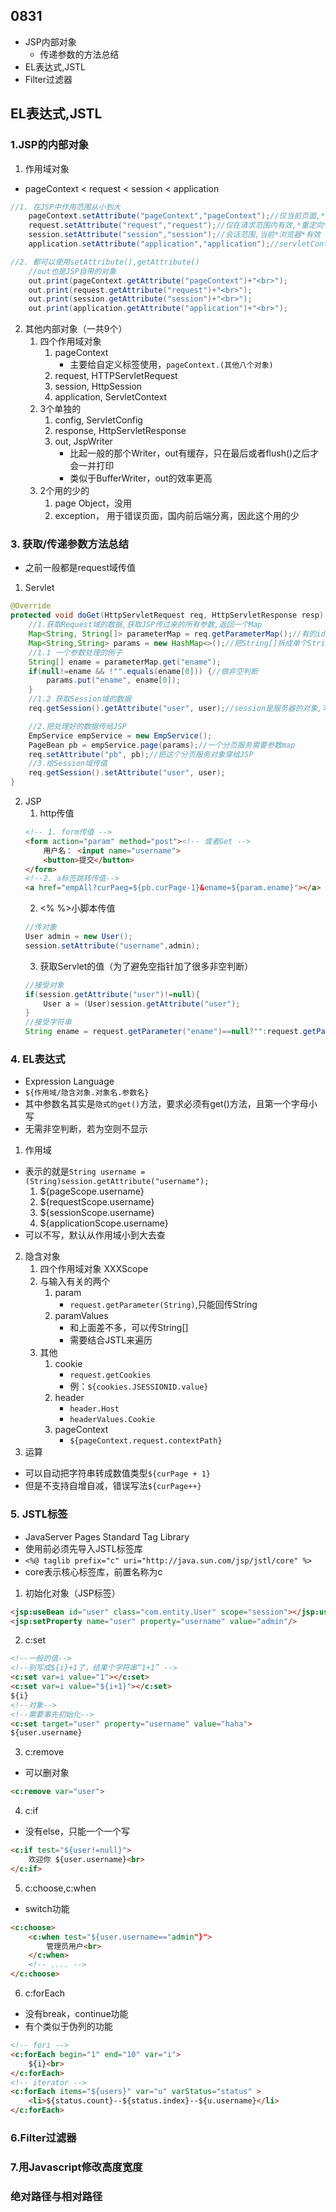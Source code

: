 ## 0831
- JSP内部对象
	- 传递参数的方法总结
- EL表达式,JSTL
- Filter过滤器

## EL表达式,JSTL
### 1.JSP的内部对象
1. 作用域对象
- pageContext < request < session < application
```java
//1. 在JSP中作用范围从小到大
	pageContext.setAttribute("pageContext","pageContext");//仅当前页面,*跳转*后无效
	request.setAttribute("request","request");//仅在请求范围内有效,*重定向*后无效
	session.setAttribute("session","session");//会话范围,当前*浏览器*有效
	application.setAttribute("application","application");//servletContext,全局对象,网站启动时就会产生这个变量,*重启服务器*后无效

//2. 都可以使用setAttribute(),getAttribute()
	//out也是JSP自带的对象
	out.print(pageContext.getAttribute("pageContext")+"<br>");
	out.print(request.getAttribute("request")+"<br>");
	out.print(session.getAttribute("session")+"<br>");
	out.print(application.getAttribute("application")+"<br>");
```

2. 其他内部对象（一共9个）
	1. 四个作用域对象
		1. pageContext
			- 主要给自定义标签使用，`pageContext.(其他八个对象)`
		2. request, HTTPServletRequest
		3. session, HttpSession
		4. application, ServletContext
	2. 3个单独的
		1. config, ServletConfig
		2. response, HttpServletResponse
		3. out, JspWriter
			- 比起一般的那个Writer，out有缓存，只在最后或者flush()之后才会一并打印
			- 类似于BufferWriter，out的效率更高
	3. 2个用的少的
		1. page Object，没用
		2. exception， 用于错误页面，国内前后端分离，因此这个用的少


### 3. 获取/传递参数方法总结
- 之前一般都是request域传值
1. Servlet
```java
@Override
protected void doGet(HttpServletRequest req, HttpServletResponse resp) throws ServletException, IOException {
    //1.获取Request域的数据,获取JSP传过来的所有参数,返回一个Map
    Map<String, String[]> parameterMap = req.getParameterMap();//有的id有多个value
    Map<String,String> params = new HashMap<>();//把String[]拆成单个String,存到一个新的Map里
    //1.1 一个参数处理的例子
    String[] ename = parameterMap.get("ename");
	if(null!=ename && !"".equals(ename[0])) {//做非空判断
		params.put("ename", ename[0]);
	}
	//1.2 获取Session域的数据
	req.getSession().getAttribute("user", user);//session是服务器的对象,可以传各种数据

    //2.把处理好的数据传给JSP
	EmpService empService = new EmpService();
	PageBean pb = empService.page(params);//一个分页服务需要参数map
	req.setAttribute("pb", pb);//把这个分页服务对象穿给JSP
	//3.给Session域传值
	req.getSession().setAttribute("user", user);
}
```
2. JSP
	1. http传值
	```html
	<!-- 1. form传值 -->
	<form action="param" method="post"><!-- 或者Get -->
		用户名： <input name="username">
		<button>提交</button>
	</form>
	<!--2. a标签跳转传值-->
	<a href="empAll?curPaeg=${pb.curPage-1}&ename=${param.ename}"></a>

	```
	2. <% %>小脚本传值
	```java
	//传对象
	User admin = new User();
	session.setAttribute("username",admin);
	```
	3. 获取Servlet的值（为了避免空指针加了很多非空判断）
	```java
	//接受对象
	if(session.getAttribute("user")!=null){
		User a = (User)session.getAttribute("user");
	}
	//接受字符串
	String ename = request.getParameter("ename")==null?"":request.getParameter("ename");

	```
### 4. EL表达式
- Expression Language
- `${作用域/隐含对象.对象名.参数名}`
- 其中参数名其实是`隐式的get()`方法，要求必须有get()方法，且第一个字母小写
- 无需非空判断，若为空则不显示
1. 作用域
- 表示的就是`String username = (String)session.getAttribute("username");`
	1. ${pageScope.username}
	2. ${requestScope.username}
	3. ${sessionScope.username}
	4. ${applicationScope.username}
- 可以不写，默认从作用域小到大去查
2. 隐含对象
	1. 四个作用域对象 XXXScope
	2. 与输入有关的两个
		1. param
			- `request.getParameter(String)`,只能回传String
		2. paramValues
			- 和上面差不多，可以传String[]
			- 需要结合JSTL来遍历
	3. 其他
		1. cookie
			- `request.getCookies`
			- 例：`${cookies.JSESSIONID.value}`
		2. header
			- `header.Host`
			- `headerValues.Cookie`
		3. pageContext
			- `${pageContext.request.contextPath}`
3. 运算
- 可以自动把字符串转成数值类型`${curPage + 1}`
- 但是不支持自增自减，错误写法`${curPage++}`

### 5. JSTL标签
- JavaServer Pages Standard Tag Library
- 使用前必须先导入JSTL标签库
- `<%@ taglib prefix="c" uri="http://java.sun.com/jsp/jstl/core" %>`
- core表示核心标签库，前置名称为c
1. 初始化对象（JSP标签）
```html
<jsp:useBean id="user" class="com.entity.User" scope="session"></jsp:useBean>
<jsp:setProperty name="user" property="username" value="admin"/>
```
2. c:set
```html
<!--一般的值-->
<!--别写成${i}+1了，结果个字符串“1+1” -->
<c:set var=i value="1"></c:set>
<c:set var=i value="${i+1}"></c:set>
${i}
<!--对象-->
<!--需要事先初始化-->
<c:set target="user" property="username" value="haha">
${user.username}
```
3. c:remove
- 可以删对象
```html
<c:remove var="user">
```

4. c:if
- 没有else，只能一个一个写
```html
<c:if test="${user!=null}">
	欢迎你 ${user.username}<br>
</c:if>
```
5. c:choose,c:when
- switch功能
```html
<c:choose>
	<c:when test="${user.username=="admin"}">
		管理员用户<br>
	</c:when>
	<!-- .... -->
</c:choose>
```

6. c:forEach
- 没有break，continue功能
- 有个类似于伪列的功能
```html
<!-- fori -->
<c:forEach begin="1" end="10" var="i">
	${i}<br>
</c:forEach>
<!-- iterator -->
<c:forEach items="${users}" var="u" varStatus="status" >
	<li>${status.count}--${status.index}--${u.username}</li>
</c:forEach>
```

### 6.Filter过滤器
### 7.用Javascript修改高度宽度
### 绝对路径与相对路径


	
